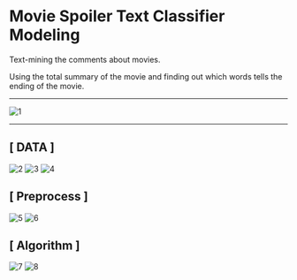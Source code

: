 # Movie Spoiler Text Classifier Modeling
Text-mining the comments about movies. 

Using the total summary of the movie and finding out which words tells the ending of the movie.   

-------------------------------------------------------------------------
![1](https://user-images.githubusercontent.com/37610908/78675470-16673b80-7920-11ea-9e3f-c34e03a173c0.png)

-------------------------------------------------------------------------
## [ DATA ]
![2](https://user-images.githubusercontent.com/37610908/78675473-16ffd200-7920-11ea-94a1-9d26af506c3b.png)
![3](https://user-images.githubusercontent.com/37610908/78675478-16ffd200-7920-11ea-8466-8c71a8d78b3b.png)
![4](https://user-images.githubusercontent.com/37610908/78675481-17986880-7920-11ea-9c68-fe2f2c99aa5c.png)

## [ Preprocess ]
![5](https://user-images.githubusercontent.com/37610908/78675485-1830ff00-7920-11ea-9419-31f81b4c6faa.png)
![6](https://user-images.githubusercontent.com/37610908/78675487-18c99580-7920-11ea-84cf-60cd26c9ff96.png)

## [ Algorithm ]
![7](https://user-images.githubusercontent.com/37610908/78675491-19622c00-7920-11ea-8090-67860610c865.png)
![8](https://user-images.githubusercontent.com/37610908/78675462-149d7800-7920-11ea-98df-24143dfdedb5.png)
